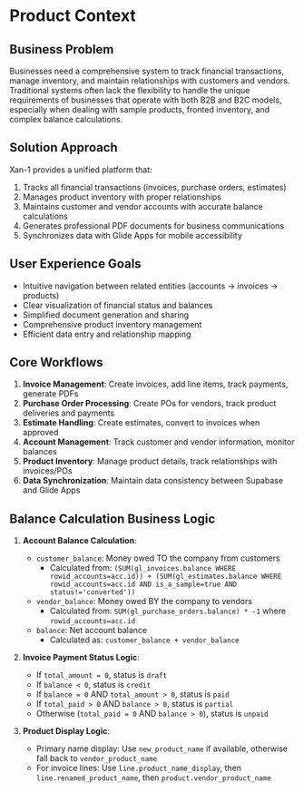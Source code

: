 # Product Context

## Business Problem
Businesses need a comprehensive system to track financial transactions, manage inventory, and maintain relationships with customers and vendors. Traditional systems often lack the flexibility to handle the unique requirements of businesses that operate with both B2B and B2C models, especially when dealing with sample products, fronted inventory, and complex balance calculations.

## Solution Approach
Xan-1 provides a unified platform that:
1. Tracks all financial transactions (invoices, purchase orders, estimates)
2. Manages product inventory with proper relationships
3. Maintains customer and vendor accounts with accurate balance calculations
4. Generates professional PDF documents for business communications
5. Synchronizes data with Glide Apps for mobile accessibility

## User Experience Goals
- Intuitive navigation between related entities (accounts → invoices → products)
- Clear visualization of financial status and balances
- Simplified document generation and sharing
- Comprehensive product inventory management
- Efficient data entry and relationship mapping

## Core Workflows
1. **Invoice Management**: Create invoices, add line items, track payments, generate PDFs
2. **Purchase Order Processing**: Create POs for vendors, track product deliveries and payments
3. **Estimate Handling**: Create estimates, convert to invoices when approved
4. **Account Management**: Track customer and vendor information, monitor balances
5. **Product Inventory**: Manage product details, track relationships with invoices/POs
6. **Data Synchronization**: Maintain data consistency between Supabase and Glide Apps

## Balance Calculation Business Logic
1. **Account Balance Calculation**:
   - `customer_balance`: Money owed TO the company from customers
     - Calculated from: `(SUM(gl_invoices.balance WHERE rowid_accounts=acc.id)) + (SUM(gl_estimates.balance WHERE rowid_accounts=acc.id AND is_a_sample=true AND status!='converted'))`
   - `vendor_balance`: Money owed BY the company to vendors
     - Calculated from: `SUM(gl_purchase_orders.balance) * -1` where `rowid_accounts=acc.id`
   - `balance`: Net account balance 
     - Calculated as: `customer_balance + vendor_balance`

2. **Invoice Payment Status Logic**:
   - If `total_amount = 0`, status is `draft`
   - If `balance < 0`, status is `credit`
   - If `balance = 0` AND `total_amount > 0`, status is `paid`
   - If `total_paid > 0` AND `balance > 0`, status is `partial`
   - Otherwise (`total_paid = 0` AND `balance > 0`), status is `unpaid`

3. **Product Display Logic**:
   - Primary name display: Use `new_product_name` if available, otherwise fall back to `vendor_product_name`
   - For invoice lines: Use `line.product_name_display`, then `line.renamed_product_name`, then `product.vendor_product_name`
